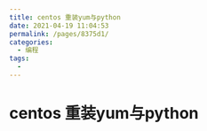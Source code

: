 ```yaml
---
title: centos 重装yum与python
date: 2021-04-19 11:04:53
permalink: /pages/8375d1/
categories:
  - 编程
tags:
  - 
---
```

# centos 重装yum与python  


